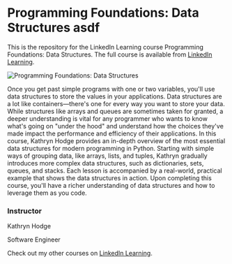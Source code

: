 # Programming Foundations: Data Structures asdf
This is the repository for the LinkedIn Learning course Programming Foundations: Data Structures. The full course is available from [LinkedIn Learning][lil-course-url].

![Programming Foundations: Data Structures][lil-thumbnail-url] 

Once you get past simple programs with one or two variables, you'll use data structures to store the values in your applications. Data structures are a lot like containers—there's one for every way you want to store your data. While structures like arrays and queues are sometimes taken for granted, a deeper understanding is vital for any programmer who wants to know what's going on "under the hood" and understand how the choices they've made impact the performance and efficiency of their applications. In this course, Kathryn Hodge provides an in-depth overview of the most essential data structures for modern programming in Python. Starting with simple ways of grouping data, like arrays, lists, and tuples, Kathryn gradually introduces more complex data structures, such as dictionaries, sets, queues, and stacks. Each lesson is accompanied by a real-world, practical example that shows the data structures in action. Upon completing this course, you'll have a richer understanding of data structures and how to leverage them as you code.

### Instructor

Kathryn Hodge 
                            
Software Engineer

                            

Check out my other courses on [LinkedIn Learning](https://www.linkedin.com/learning/instructors/kathryn-hodge).

[lil-course-url]: https://www.linkedin.com/learning/programming-foundations-data-structures-22859292?dApp=59033956&leis=LAA
[lil-thumbnail-url]: https://media.licdn.com/dms/image/D560DAQHxm1ogQ0bu3g/learning-public-crop_675_1200/0/1695143297332?e=2147483647&v=beta&t=2ZXMFcky-k_paF3Drss-WW4l974px0vXoUuHnGNQaRI
